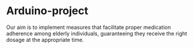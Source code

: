 # Arduino-project
Our aim is to implement measures that facilitate proper medication adherence among elderly individuals, guaranteeing they receive the right dosage at the appropriate time.
